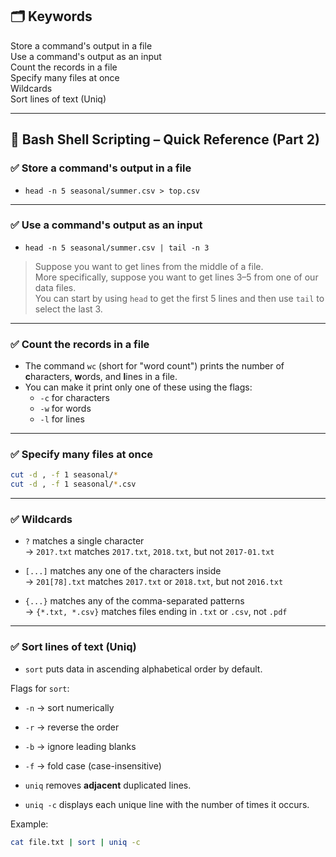 ## 🗂️ Keywords  
Store a command's output in a file  
Use a command's output as an input  
Count the records in a file  
Specify many files at once  
Wildcards  
Sort lines of text (Uniq)

---

## 🐧 Bash Shell Scripting – Quick Reference (Part 2)

### ✅ Store a command's output in a file
- `head -n 5 seasonal/summer.csv > top.csv`

---

### ✅ Use a command's output as an input
- `head -n 5 seasonal/summer.csv | tail -n 3`

> Suppose you want to get lines from the middle of a file.  
> More specifically, suppose you want to get lines 3–5 from one of our data files.  
> You can start by using `head` to get the first 5 lines and then use `tail` to select the last 3.

---

### ✅ Count the records in a file
- The command `wc` (short for "word count") prints the number of **c**haracters, **w**ords, and **l**ines in a file.
- You can make it print only one of these using the flags:  
  - `-c` for characters  
  - `-w` for words  
  - `-l` for lines

---

### ✅ Specify many files at once
```bash
cut -d , -f 1 seasonal/*
cut -d , -f 1 seasonal/*.csv
```

---

### ✅ Wildcards
- `?` matches a single character  
  → `201?.txt` matches `2017.txt`, `2018.txt`, but not `2017-01.txt`

- `[...]` matches any one of the characters inside  
  → `201[78].txt` matches `2017.txt` or `2018.txt`, but not `2016.txt`

- `{...}` matches any of the comma-separated patterns  
  → `{*.txt, *.csv}` matches files ending in `.txt` or `.csv`, not `.pdf`

---

### ✅ Sort lines of text (Uniq)
- `sort` puts data in ascending alphabetical order by default.

Flags for `sort`:
- `-n` → sort numerically  
- `-r` → reverse the order  
- `-b` → ignore leading blanks  
- `-f` → fold case (case-insensitive)

- `uniq` removes **adjacent** duplicated lines.  
- `uniq -c` displays each unique line with the number of times it occurs.

Example:
```bash
cat file.txt | sort | uniq -c
```
